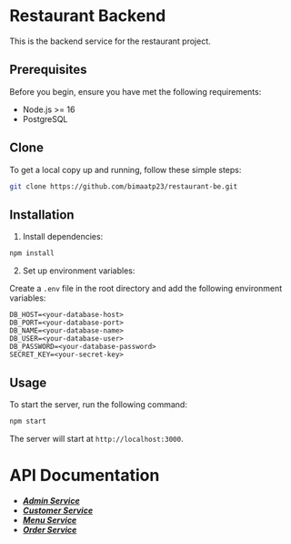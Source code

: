 # Restaurant Backend

This is the backend service for the restaurant project.

## Prerequisites

Before you begin, ensure you have met the following requirements:

- Node.js >= 16
- PostgreSQL

## Clone

To get a local copy up and running, follow these simple steps:

```bash
git clone https://github.com/bimaatp23/restaurant-be.git
```

## Installation

1. Install dependencies:

```bash
npm install
```

2. Set up environment variables:

Create a `.env` file in the root directory and add the following environment variables:

```plaintext
DB_HOST=<your-database-host>
DB_PORT=<your-database-port>
DB_NAME=<your-database-name>
DB_USER=<your-database-user>
DB_PASSWORD=<your-database-password>
SECRET_KEY=<your-secret-key>
```

## Usage

To start the server, run the following command:

```bash
npm start
```

The server will start at `http://localhost:3000`.

# API Documentation

- ***[Admin Service](ADMIN.md)***
- ***[Customer Service](CUSTOMER.md)***
- ***[Menu Service](MENU.md)***
- ***[Order Service](ORDER.md)***